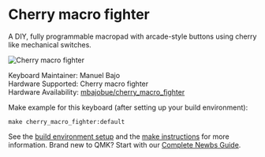 # Cherry macro fighter

A DIY, fully programmable macropad with arcade-style buttons using cherry like mechanical switches.

![Cherry macro fighter](https://manuelbajo.com/files/images/cherry_macro_fighter.jpg)

Keyboard Maintainer: Manuel Bajo  
Hardware Supported: Cherry macro fighter  
Hardware Availability: [mbajobue/cherry_macro_fighter](https://github.com/mbajobue/cherry_macro_fighter)

Make example for this keyboard (after setting up your build environment):

    make cherry_macro_fighter:default

See the [build environment setup](https://docs.qmk.fm/#/getting_started_build_tools) and the [make instructions](https://docs.qmk.fm/#/getting_started_make_guide) for more information. Brand new to QMK? Start with our [Complete Newbs Guide](https://docs.qmk.fm/#/newbs).
